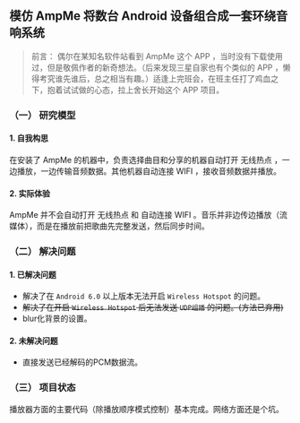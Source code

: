 ## 模仿 AmpMe 将数台 Android 设备组合成一套环绕音响系统

> 前言：
偶尔在某知名软件站看到 AmpMe 这个 APP ，当时没有下载使用过，但是敬佩作者的新奇想法。（后来发现三星自家也有个类似的 APP ，懒得考究谁先谁后，总之相当有趣。）适逢上完班会，在班主任打了鸡血之下，抱着试试做的心态，拉上舍长开始这个 APP 项目。

### （一） 研究模型
#### 1. 自我构思
在安装了 AmpMe 的机器中，负责选择曲目和分享的机器自动打开 无线热点 ，一边播放，一边传输音频数据。其他机器自动连接 WIFI ，接收音频数据并播放。
#### 2. 实际体验
AmpMe 并不会自动打开 无线热点 和 自动连接 WIFI 。音乐并非边传边播放（流媒体），而是在播放前把歌曲先完整发送，然后同步时间。

### （二） 解决问题
#### 1. 已解决问题
- 解决了在 `Android 6.0` 以上版本无法开启 `Wireless Hotspot` 的问题。
- ~~解决了在开启 `Wireless Hotspot` 后无法发送 `UDP组播` 的问题。(方法已弃用)~~
- blur化背景的设置。

#### 2. 未解决问题
- 直接发送已经解码的PCM数据流。

### （三） 项目状态
播放器方面的主要代码（除播放顺序模式控制）基本完成。网络方面还是个坑。
